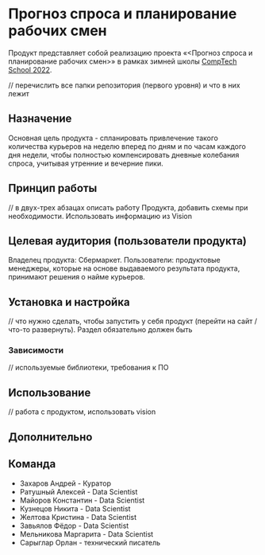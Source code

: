 # Прогноз спроса и планирование рабочих смен
Продукт представляет собой реализацию проекта «<Прогноз спроса и планирование рабочих смен>» в рамках зимней школы [CompTech School 2022](https://comptechschool.com/).

// перечислить все папки репозитория (первого уровня) и что в них лежит

## Назначение
Основная цель продукта - спланировать привлечение такого количества курьеров на  неделю вперед по дням и по часам каждого дня недели, чтобы полностью компенсировать дневные колебания спроса, учитывая утренние и вечерние пики.

## Принцип работы

// в двух-трех абзацах описать работу Продукта, добавить схемы при необходимости. Использовать информацию из Vision

## Целевая аудитория (пользователи продукта)

Владелец продукта: Сбермаркет.
Пользователи: продуктовые менеджеры, которые на основе выдаваемого результата продукта, принимают решения о найме курьеров.


## Установка и настройка

// что нужно сделать, чтобы запустить у себя продукт (перейти на сайт / что-то развернуть).  Раздел обязательно должен быть

### Зависимости

// используемые библиотеки, требования к ПО

## Использование

// работа с продуктом, использовать vision

## Дополнительно


## Команда
- Захаров Андрей - Куратор
- Ратушный Алексей - Data Scientist
- Майоров Константин - Data Scientist
- Кузнецов Никита - Data Scientist
- Желтова Кристина - Data Scientist
- Завьялов Фёдор - Data Scientist
- Мельникова Маргарита - Data Scientist
- Сарыглар Орлан - технический писатель
